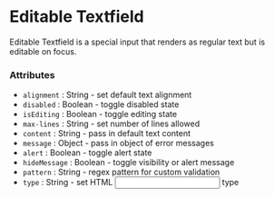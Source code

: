 # Editable Textfield

Editable Textfield is a special input that renders as regular text but is editable on focus.

### Attributes

- `alignment` : String - set default text alignment
- `disabled` : Boolean - toggle disabled state
- `isEditing` : Boolean - toggle editing state
- `max-lines` : String - set number of lines allowed
- `content` : String - pass in default text content
- `message` : Object - pass in object of error messages
- `alert` : Boolean - toggle alert state
- `hideMessage` : Boolean - toggle visibility or alert message
- `pattern` : String - regex pattern for custom validation
- `type` : String - set HTML <input> type

